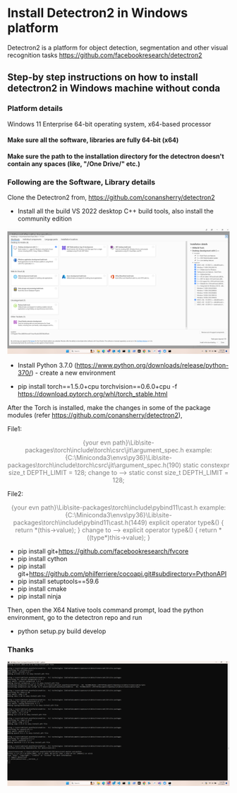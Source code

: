 # Install Detectron2 in Windows platform
Detectron2 is a platform for object detection, segmentation and other visual recognition tasks
https://github.com/facebookresearch/detectron2


## Step-by step instructions on how to install detectron2 in Windows machine without conda

### Platform details
Windows 11 Enterprise
64-bit operating system, x64-based processor

#### Make sure all the software, libraries are fully 64-bit (x64) #
#### Make sure the path to the installation directory for the detectron doesn't contain any spaces (like, "/One Drive/" etc.) #

### Following are the Software, Library details

Clone the Detectron2 from, https://github.com/conansherry/detectron2
 
- Install all the build VS 2022 desktop C++ build tools, also install the community edition
<p align="center">
  <img src="./VS_Build_Tools-2022.png" title="VS_Build_Tools-2019"> 
</p>


- Install Python 3.7.0 (https://www.python.org/downloads/release/python-370/) -  create a new environment
  
- pip install torch==1.5.0+cpu torchvision==0.6.0+cpu -f https://download.pytorch.org/whl/torch_stable.html

After the Torch is installed, make the changes in some of the package modules (refer https://github.com/conansherry/detectron2), 

File1: 
<p style="color: gray; text-align: center; font-style =  italic; text-indent: 50;"> 
  {your evn path}\Lib\site-packages\torch\include\torch\csrc\jit\argument_spec.h
  example:
  {C:\Miniconda3\envs\py36}\Lib\site-packages\torch\include\torch\csrc\jit\argument_spec.h(190)
    static constexpr size_t DEPTH_LIMIT = 128;
      change to -->
    static const size_t DEPTH_LIMIT = 128;
 </p>

File2: 
 <p style="color: gray; text-align: center; font-style =  italic; text-indent: 50;"> 
  {your evn path}\Lib\site-packages\torch\include\pybind11\cast.h
  example:
  {C:\Miniconda3\envs\py36}\Lib\site-packages\torch\include\pybind11\cast.h(1449)
    explicit operator type&() { return *(this->value); }
      change to -->
    explicit operator type&() { return *((type*)this->value); }
 </p>

- pip install git+https://github.com/facebookresearch/fvcore
- pip install cython
- pip install git+https://github.com/philferriere/cocoapi.git#subdirectory=PythonAPI 
- pip install setuptools==59.6
- pip install cmake
- pip install ninja
 
Then, open the X64 Native tools command prompt,  load the python environment, go to the detectron repo and run  
- python setup.py build develop

### Thanks #


<p align="center">
  <img src="./Installation_in_X64_NT_cmd.png" title="Installation in X64 NT command prompt">
</p>
